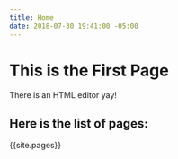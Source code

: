```yaml
---
title: Home
date: 2018-07-30 19:41:00 -05:00
---
```


# This is the First Page

There is an HTML editor yay!

## Here is the list of pages:
{{site.pages}}